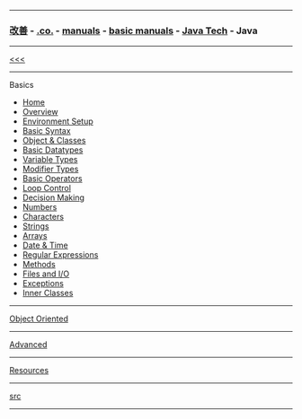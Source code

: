 
---

### [改善](https://github.com/ttltrk/0C/blob/master/README.MD) - [.co.](https://github.com/ttltrk/PRG/blob/master/CODING.MD) - [manuals](https://github.com/ttltrk/PRG/blob/master/MAN.MD) - [basic manuals](https://github.com/ttltrk/PRG/blob/master/MANUALS.MD) - [Java Tech]() - Java

---

[<<<](https://github.com/ttltrk/PRG/blob/master/JAVA/DOC/JT/JT.MD)

---

Basics

* <a href="https://github.com/ttltrk/PRG/blob/master/JAVA/DOC/BJM/01/HOME.MD">Home</a>
* <a href="">Overview</a>
* <a href="">Environment Setup</a>
* <a href="">Basic Syntax</a>
* <a href="">Object & Classes</a>
* <a href="">Basic Datatypes</a>
* <a href="">Variable Types</a>
* <a href="">Modifier Types</a>
* <a href="">Basic Operators</a>
* <a href="">Loop Control</a>
* <a href="">Decision Making</a>
* <a href="">Numbers</a>
* <a href="">Characters</a>
* <a href="">Strings</a>
* <a href="">Arrays</a>
* <a href="">Date & Time</a>
* <a href="">Regular Expressions</a>
* <a href="">Methods</a>
* <a href="">Files and I/O</a>
* <a href="">Exceptions</a>
* <a href="">Inner Classes

---

Object Oriented

---

Advanced

---

Resources

---

[src](https://www.tutorialspoint.com/java/index.htm)

---
